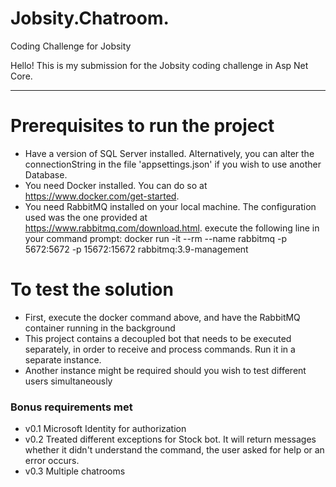 # Jobsity.Chatroom.
Coding Challenge for Jobsity

Hello! This is my submission for the Jobsity coding challenge in Asp Net Core.

-------------------------------------------------------------------------------------------------

# Prerequisites to run the project
- Have a version of SQL Server installed. Alternatively, you can  alter the connectionString in the file 'appsettings.json' if you wish to use another Database.
- You need Docker installed. You can do so at https://www.docker.com/get-started.
- You need RabbitMQ installed on your local machine. The configuration used was the one provided at https://www.rabbitmq.com/download.html. 
  execute the following line in your command prompt: docker run -it --rm --name rabbitmq -p 5672:5672 -p 15672:15672 rabbitmq:3.9-management

# To test the solution
- First, execute the docker command above, and have the RabbitMQ container running in the background
- This project contains a decoupled bot that needs to be executed separately, in order to receive and process commands. Run it in a separate instance.
- Another instance might be required should you wish to test different users simultaneously


### Bonus requirements met
- v0.1 Microsoft Identity for authorization
- v0.2 Treated different exceptions for Stock bot. It will return messages whether it didn't understand the command, the user asked for help or an error occurs.
- v0.3 Multiple chatrooms
